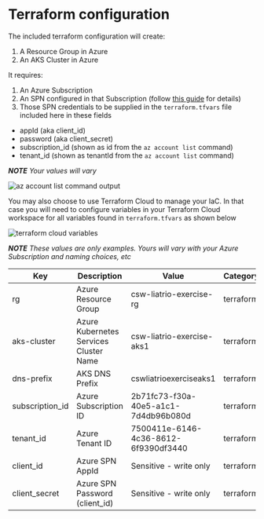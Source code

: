 # Terraform configuration

The included terraform configuration will create:
1. A Resource Group in Azure
2. An AKS Cluster in Azure

It requires:
1. An Azure Subscription
1. An SPN configured in that Subscription (follow [this guide](https://registry.terraform.io/providers/hashicorp/azurerm/latest/docs/guides/service_principal_client_secret) for details)
1. Those SPN credentials to be supplied in the `terraform.tfvars` file included here in these fields
- appId (aka client_id)
- password (aka client_secret)
- subscription_id (shown as id from the `az account list` command)
- tenant_id (shown as tenantId from the `az account list` command)

_**NOTE** Your values will vary_

  ![az account list command output](https://github.com/whoha4242/liatrio-exercise/raw/94c71fb9cc1d93d9f8a341dc1668fd36d74e0653/attachments/azaccountlist.png)

You may also choose to use Terraform Cloud to manage your IaC. In that case you will need to configure variables in your Terraform Cloud workspace for all variables found in `terraform.tfvars` as shown below

  ![terraform cloud variables](https://github.com/whoha4242/liatrio-exercise/raw/94c71fb9cc1d93d9f8a341dc1668fd36d74e0653/attachments/tfvars.png)

_**NOTE** These values are only examples. Yours will vary with your Azure Subscription and naming choices, etc_

Key|Description|Value|Category
---|---|---|---
rg|Azure Resource Group|csw-liatrio-exercise-rg|terraform
aks-cluster|Azure Kubernetes Services Cluster Name|csw-liatrio-exercise-aks1|terraform
dns-prefix|AKS DNS Prefix|cswliatrioexerciseaks1|terraform
subscription_id|Azure Subscription ID|2b71fc73-f30a-40e5-a1c1-7d4db96b080d|terraform
tenant_id|Azure Tenant ID|7500411e-6146-4c36-8612-6f9390df3440|terraform
client_id|Azure SPN AppId|Sensitive - write only|terraform
client_secret|Azure SPN Password (client_id)|Sensitive - write only|terraform